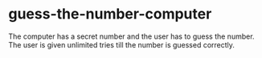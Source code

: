 # guess-the-number-computer

The computer has a secret number and the user has to guess the number. 
The user is given unlimited tries till the number is guessed correctly.
